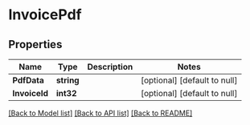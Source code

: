 # InvoicePdf

## Properties
Name | Type | Description | Notes
------------ | ------------- | ------------- | -------------
**PdfData** | **string** |  | [optional] [default to null]
**InvoiceId** | **int32** |  | [optional] [default to null]

[[Back to Model list]](../README.md#documentation-for-models) [[Back to API list]](../README.md#documentation-for-api-endpoints) [[Back to README]](../README.md)


